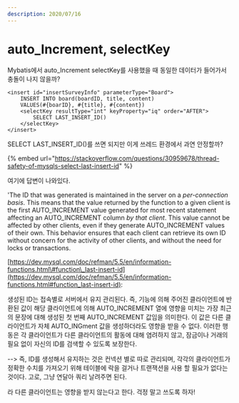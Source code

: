 ```yaml
---
description: 2020/07/16
---
```


# auto\_Increment, selectKey

Mybatis에서 auto\_Increment selectKey를 사용했을 때 동일한 데이터가 들어가서 충돌이 나지 않을까?

```text
<insert id="insertSurveyInfo" parameterType="Board">
    INSERT INTO board(boardID, title, content)
    VALUES(#{boarID}, #{title}, #{content})
    <selectKey resultType="int" keyProperty="iq" order="AFTER">
        SELECT LAST_INSERT_ID()
    </selectKey>        
</insert>
```

 SELECT LAST\_INSERT\_ID\(\)를 쓰면 되지만 이게 쓰레드 환경에서 과연 안정할까?

{% embed url="https://stackoverflow.com/questions/30959678/thread-safety-of-mysqls-select-last-insert-id" %}

여기에 답변이 나와있다. 

'The ID that was generated is maintained in the server on a _per-connection basis_. This means that the value returned by the function to a given client is the first AUTO\_INCREMENT value generated for most recent statement affecting an AUTO\_INCREMENT column _by that client_. This value cannot be affected by other clients, even if they generate AUTO\_INCREMENT values of their own. This behavior ensures that each client can retrieve its own ID without concern for the activity of other clients, and without the need for locks or transactions.

[https://dev.mysql.com/doc/refman/5.5/en/information-functions.html\#function\_last-insert-id](https://dev.mysql.com/doc/refman/5.5/en/information-functions.html#function_last-insert-id):

생성된 ID는 접속별로 서버에서 유지 관리된다. 즉, 기능에 의해 주어진 클라이언트에 반환된 값이 해당 클라이언트에 의해 AUTO\_INCREMENT 열에 영향을 미치는 가장 최근의 문장에 대해 생성된 첫 번째 AUTO\_INCREMENT 값임을 의미한다. 이 값은 다른 클라이언트가 자체 AUTO\_INGment 값을 생성하더라도 영향을 받을 수 없다. 이러한 행동은 각 클라이언트가 다른 클라이언트의 활동에 대해 염려하지 않고, 잠금이나 거래의 필요 없이 자신의 ID를 검색할 수 있도록 보장한다.

--&gt; 즉, ID를 생성해서 유지하는 것은 컨넥션 별로 따로 관리되며, 각각의 클라이언트가 정확한 수치를 가져오기 위해 테이블에 락을 걸거나 트랜잭션을 사용 할 필요가 없다는 것이다. 고로, 그냥 연달아 쿼리 날려주면 된다.

라 다른 클라이언트는 영향을 받지 않는다고 한다. 걱정 말고 쓰도록 하자!

